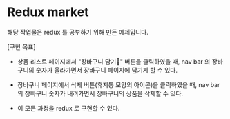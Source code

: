 # Redux market

해당 작업물은 redux 를 공부하기 위해 만든 예제입니다.

[구현 목표]

- 상품 리스트 페이지에서 "장바구니 담기" 버튼을 클릭하였을 때, nav bar 의 장바구니의 숫자가 올라가면서 장바구니 페이지에 담기게 할 수 있다.

- 장바구니 페이지에서 삭제 버튼(휴지통 모양의 아이콘)을 클릭하였을 때, nav bar 의 장바구니 숫자가 내려가면서 장바구니의 상품을 삭제할 수 있다.

- 이 모든 과정을 redux 로 구현할 수 있다.
